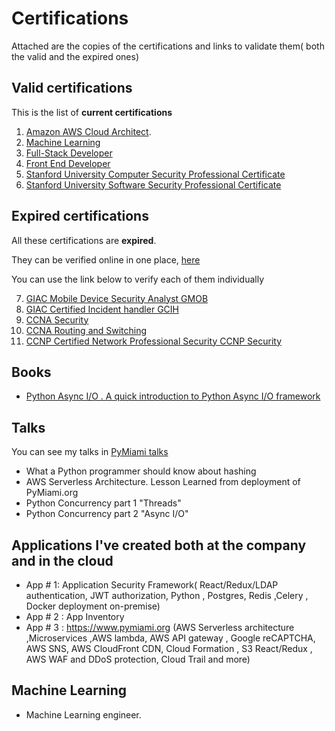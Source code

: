 # Certifications

Attached are the copies of the certifications and links to validate them( both the valid and the expired ones)

## Valid certifications

This is the list of **current certifications**

  1. [Amazon AWS  Cloud  Architect](https://confirm.udacity.com/3CTKXSDA).
  2. [Machine Learning](https://graduation.udacity.com/confirm/5H6DR2VH)
  3. [Full-Stack Developer](https://graduation.udacity.com/confirm/SJTMAG6K)
  4. [Front End Developer](https://graduation.udacity.com/confirm/CC3KGSDH)
  5. [Stanford University Computer Security Professional Certificate](https://github.com/david68cu/Certifications/blob/master/STANFORD%20UNIVERSITY%20CERTIFICATES.PDF)
  6. [Stanford University Software Security Professional Certificate](https://github.com/david68cu/Certifications/blob/master/STANFORD%20UNIVERSITY%20CERTIFICATES.PDF)

## Expired certifications

All these certifications are **expired**.

They  can be verified online in one place,   [here](https://www.youracclaim.com/users/david-gutierrez.38d9e4cb)

You can use the link below to verify each of them individually

  7. [GIAC Mobile Device Security Analyst GMOB](https://www.youracclaim.com/earner/earned/badge/ce78cded-228f-453a-a199-f54e996b459e)
  8. [GIAC Certified Incident handler GCIH](https://www.youracclaim.com/badges/287c877a-26ce-49bf-9768-5cbffd4a1433)
  9. [CCNA Security](https://www.youracclaim.com/badges/30459488-4047-4857-a782-491457fd8537)
  10. [CCNA Routing and Switching](https://www.youracclaim.com/badges/44b6650a-5103-420f-a838-b6379795aa9c)
  11. [CCNP Certified Network Professional Security CCNP Security](https://www.youracclaim.com/badges/b9e214b1-a11d-40b1-a508-5ec3f8503e77)

## Books

- [Python Async I/O . A quick introduction to Python Async I/O framework](https://www.amazon.com/Python-Async-quick-introduction-Concurrency-ebook/dp/B08B8WG3M8)

## Talks

You can see my talks in [PyMiami talks](https://www.pymiami.org)

- What a Python programmer should know about hashing
- AWS Serverless Architecture. Lesson Learned from deployment of PyMiami.org
- Python Concurrency part 1 "Threads"
- Python Concurrency part 2 "Async I/O"

## Applications I've created both  at the company and in the cloud

- App # 1: Application Security Framework( React/Redux/LDAP authentication, JWT authorization, Python , Postgres, Redis ,Celery , Docker deployment on-premise)
- App # 2 : App Inventory
- App # 3 : https://www.pymiami.org (AWS Serverless architecture ,Microservices ,AWS lambda, AWS API gateway , Google reCAPTCHA, AWS SNS, AWS CloudFront CDN,  Cloud Formation , S3  React/Redux , AWS WAF and DDoS protection, Cloud Trail and more)

## Machine Learning

- Machine Learning engineer.
